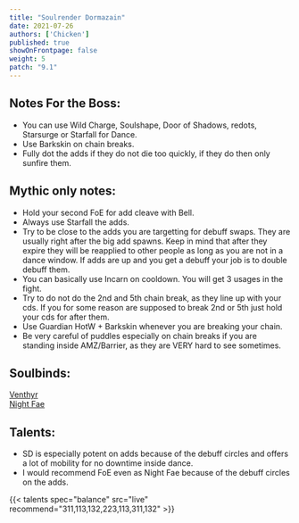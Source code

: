 ```yaml
---
title: "Soulrender Dormazain"
date: 2021-07-26
authors: ['Chicken']
published: true
showOnFrontpage: false
weight: 5
patch: "9.1"
---
```



## Notes For the Boss:
- You can use Wild Charge, Soulshape, Door of Shadows, redots, Starsurge or Starfall for Dance. 
- Use Barkskin on chain breaks.
- Fully dot the adds if they do not die too quickly, if they do then only sunfire them.

## Mythic only notes:
- Hold your second FoE for add cleave with Bell.
- Always use Starfall the adds.
- Try to be close to the adds you are targetting for debuff swaps. They are usually right after the big add spawns. Keep in mind that after they expire they will be reapplied to other people as long as you are not in a dance window. If adds are up and you get a debuff your job is to double debuff them. 
- You can basically use Incarn on cooldown. You will get 3 usages in the fight.
- Try to do not do the 2nd and 5th chain break, as they line up with your cds. If you for some reason are supposed to break 2nd or 5th just hold your cds for after them.
- Use Guardian HotW + Barkskin whenever you are breaking your chain.
- Be very careful of puddles especially on chain breaks if you are standing inside AMZ/Barrier, as they are VERY hard to see sometimes.

## Soulbinds:
[Venthyr](https://ptr.wowhead.com/soulbind-calc/venthyr/theotar-the-mad-duke/druid/AwCWb74CBTUgCBU1yggSBTWHCCUy4ggjBTJJCBV2AAg1Mj8I)
<br>[Night Fae](https://ptr.wowhead.com/soulbind-calc/night-fae/niya/druid/AwCW5b4CBTXKCCU1IAgTBTXGCBUy5AglMuIIIhUySQgldgAI)

## Talents:
- SD is especially potent on adds because of the debuff circles and offers a lot of mobility for no downtime inside dance.
- I would recommend FoE even as Night Fae because of the debuff circles on the adds.

{{< talents spec="balance" src="live" recommend="311,113,132,223,113,311,132" >}}
